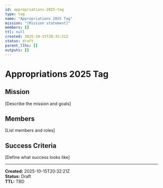 ```yaml
---
id: appropriations-2025-tag
type: tag
name: "Appropriations 2025 Tag"
mission: "[Mission statement]"
members: []
ttl: null
created: 2025-10-15T20:32:21Z
status: draft
parent_llhs: []
outputs: []
---
```


# Appropriations 2025 Tag

## Mission

[Describe the mission and goals]

## Members

[List members and roles]

## Success Criteria

[Define what success looks like]

---

**Created:** 2025-10-15T20:32:21Z  
**Status:** Draft  
**TTL:** TBD
